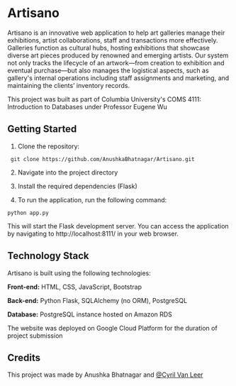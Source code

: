 # Artisano

Artisano is an innovative web application to help art galleries manage their exhibitions, artist collaborations, staff and transactions more effectively. Galleries function as cultural hubs, hosting exhibitions that showcase diverse art pieces produced by renowned and emerging artists. Our system not only tracks the lifecycle of an artwork—from creation to exhibition and eventual purchase—but also manages the logistical aspects, such as gallery's internal operations including staff assignments and marketing, and maintaining the clients’ inventory records.

This project was built as part of Columbia University's COMS 4111: Introduction to Databases under Professor Eugene Wu

## Getting Started


1. Clone the repository:
```
 git clone https://github.com/AnushkaBhatnagar/Artisano.git
```

2. Navigate into the project directory
3. Install the required dependencies (Flask)

4. To run the application, run the following command:
```
python app.py
```

This will start the Flask development server. You can access the application by navigating to http://localhost:8111/ in your web browser.

## Technology Stack
Artisano is built using the following technologies:

**Front-end:** HTML, CSS, JavaScript, Bootstrap

**Back-end:** Python Flask, SQLAlchemy (no ORM), PostgreSQL

**Database:** PostgreSQL instance hosted on Amazon RDS

The website was deployed on Google Cloud Platform for the duration of project submission

## Credits

This project was made by Anushka Bhatnagar and [@Cyril Van Leer](https://github.com/Cyril27) 
